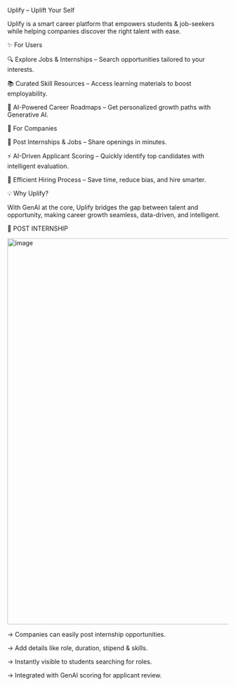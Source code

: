 Uplify – Uplift Your Self

Uplify is a smart career platform that empowers students & job-seekers while helping companies discover the right talent with ease.

✨ For Users

🔍 Explore Jobs & Internships – Search opportunities tailored to your interests.

📚 Curated Skill Resources – Access learning materials to boost employability.

🤖 AI-Powered Career Roadmaps – Get personalized growth paths with Generative AI.

🏢 For Companies

📌 Post Internships & Jobs – Share openings in minutes.

⚡ AI-Driven Applicant Scoring – Quickly identify top candidates with intelligent evaluation.

🔎 Efficient Hiring Process – Save time, reduce bias, and hire smarter.

💡 Why Uplify?

With GenAI at the core, Uplify bridges the gap between talent and opportunity, making career growth seamless, data-driven, and intelligent.


📌 POST INTERNSHIP


<img width="1896" height="879" alt="image" src="https://github.com/user-attachments/assets/720250a1-c413-47f7-8bc4-48fbd396e195" />




→ Companies can easily post internship opportunities.  

→ Add details like role, duration, stipend & skills.  

→ Instantly visible to students searching for roles.

→ Integrated with GenAI scoring for applicant review.  








